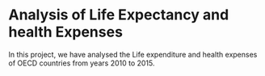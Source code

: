# Analysis of Life Expectancy and health Expenses 

In this project, we have analysed the Life expenditure and health expenses of OECD countries from years 2010 to 2015.


